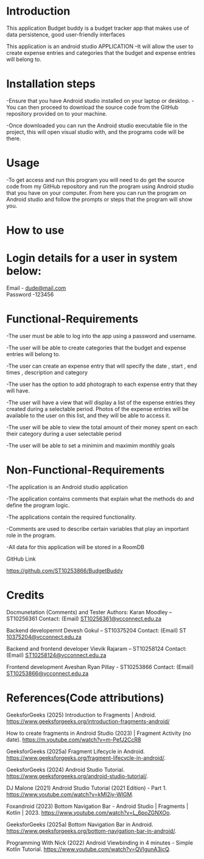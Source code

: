 Introduction  
============
This application Budget buddy is a budget tracker app that makes use of data persistence, good user-friendly interfaces 

This application is an android studio APPLICATION –It will allow the user to create expense entries and categories that the budget and expense entries will belong to. 

 

Installation steps 
===================
-Ensure that you have Android studio installed on your laptop or desktop. -You can then proceed to download the source code from the GitHub repository provided on to your machine.  

-Once downloaded you can run the Android studio executable file in the project, this will open visual studio with, and the programs code will be there. 



Usage 
============
-To get access and run this program you will need to do get the source code from my GitHub repository and run the program using Android studio that you have on your computer.
From here you can run the program on Android studio and follow the prompts or steps that the program will show you. 


How to use  
============
 

Login details for a user in system below: 
============
Email - dude@mail.com  
Password -123456 


Functional-Requirements 
============
-The user must be able to log into the app using a password and username. 

-The user will be able to create categories that the budget and expense entries will belong to. 

-The user can create an expense entry that will specify the date , start , end times , description and category  

-The user has the option to add photograph to each expense entry that they will have. 

-The user will have a view that will display a list of the expense entries they created during a selectable period.
Photos of the expense entries will be available to the user on this list, and they will be able to access it. 

-The user will be able to view the total amount of their money spent on each their category during a user selectable period  

-The user will be able to set a minimim and maximim monthly goals


Non-Functional-Requirements 
============
-The application is an Android studio application 

-The application contains comments that explain what the methods do and define the program logic. 

-The applications contain the required functionality. 

-Comments are used to describe certain variables that play an important role in the program. 

-All data for this application will be stored in a RoomDB 

 

GitHub Link 

https://github.com/ST10253866/BudgetBuddy 

 

Credits 
=========
Docmunetation (Comments) and Tester 
Authors: Karan Moodley – ST10256361 
Contact: (Email) ST10256361@vcconnect.edu.za 

Backend developemnt 
Devesh Gokul – ST10375204 
Contact: (Email) ST	10375204@vcconnect.edu.za 

Backend and frontend developer 
Vievik Rajaram – ST10258124 
Contact: (Email) ST10258124@vcconnect.edu.za 

Frontend development 
Aveshan Ryan Pillay - ST10253866 
Contact: (Email) ST10253866@vcconnect.edu.za 

 

References(Code attributions) 
=================================
GeeksforGeeks (2025) Introduction to Fragments | Android. https://www.geeksforgeeks.org/introduction-fragments-android/ 

How to create fragments in Android Studio (2023) | Fragment Activity (no date). https://m.youtube.com/watch?v=m-PefJ2CcR8  

GeeksforGeeks (2025a) Fragment Lifecycle in Android. https://www.geeksforgeeks.org/fragment-lifecycle-in-android/. 

GeeksforGeeks (2024) Android Studio Tutorial. https://www.geeksforgeeks.org/android-studio-tutorial/. 

DJ Malone (2021) Android Studio Tutorial (2021 Edition) - Part 1. https://www.youtube.com/watch?v=kMI2jy-WlGM. 

Foxandroid (2023) Bottom Navigation Bar - Android Studio | Fragments | Kotlin | 2023. https://www.youtube.com/watch?v=L_6poZGNXOo. 

GeeksforGeeks (2025a) Bottom Navigation Bar in Android. https://www.geeksforgeeks.org/bottom-navigation-bar-in-android/. 

Programming With Nick (2022) Android Viewbinding in 4 minutes - Simple Kotlin Tutorial. https://www.youtube.com/watch?v=QVIgunA3jcQ. 

 

 
